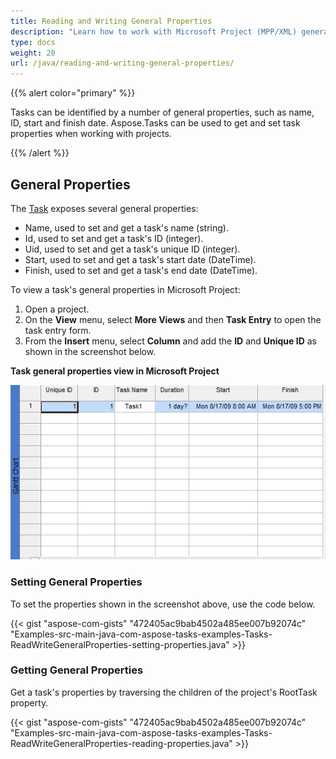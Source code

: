 ```yaml
---
title: Reading and Writing General Properties
description: "Learn how to work with Microsoft Project (MPP/XML) general properties using Aspose.Tasks for Java."
type: docs
weight: 20
url: /java/reading-and-writing-general-properties/
---
```


{{% alert color="primary" %}}

Tasks can be identified by a number of general properties, such as name, ID, start and finish date. Aspose.Tasks can be used to get and set task properties when working with projects.

{{% /alert %}}

## **General Properties**
The [Task](https://apireference.aspose.com/tasks/java/com.aspose.tasks/Task/) exposes several general properties:

- Name, used to set and get a task's name (string).
- Id, used to set and get a task's ID (integer).
- Uid, used to set and get a task's unique ID (integer).
- Start, used to set and get a task's start date (DateTime).
- Finish, used to set and get a task's end date (DateTime).

To view a task's general properties in Microsoft Project:

1. Open a project.
2. On the **View** menu, select **More Views** and then **Task Entry** to open the task entry form.
3. From the **Insert** menu, select **Column** and add the **ID** and **Unique ID** as shown in the screenshot below.

**Task general properties view in Microsoft Project**

![read and write general properties of Microsoft Project](reading-and-writing-general-properties_1.png)

### **Setting General Properties**
To set the properties shown in the screenshot above, use the code below.

{{< gist "aspose-com-gists" "472405ac9bab4502a485ee007b92074c" "Examples-src-main-java-com-aspose-tasks-examples-Tasks-ReadWriteGeneralProperties-setting-properties.java" >}}

### **Getting General Properties**
Get a task's properties by traversing the children of the project's RootTask property.

{{< gist "aspose-com-gists" "472405ac9bab4502a485ee007b92074c" "Examples-src-main-java-com-aspose-tasks-examples-Tasks-ReadWriteGeneralProperties-reading-properties.java" >}}
